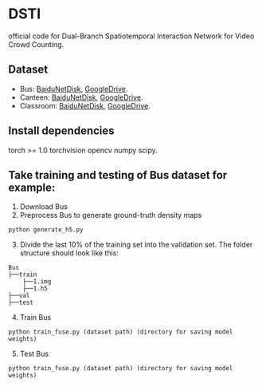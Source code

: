 # DSTI
official code for Dual-Branch Spatiotemporal Interaction Network for Video Crowd Counting. 

## Dataset
- Bus: [BaiduNetDisk](https://pan.baidu.com/s/1FR7PMrdhpNB2OgkY_QbbDw?pwd=ir6n), [GoogleDrive]().
- Canteen: [BaiduNetDisk](https://pan.baidu.com/s/18XtesjJTBolXMwHZFoazVw?pwd=yi7b), [GoogleDrive]().
- Classroom: [BaiduNetDisk](https://pan.baidu.com/s/1ZbD3aLNuu7syw86a7UQe-g?pwd=z3q8), [GoogleDrive](). 

## Install dependencies
torch >= 1.0 torchvision opencv numpy scipy.  

##  Take training and testing of Bus dataset for example:
1. Download Bus
2. Preprocess Bus to generate ground-truth density maps
```shell 
python generate_h5.py
```
3. Divide the last 10% of the training set into the validation set. The folder structure should look like this:
```shell 
Bus
├──train
    ├──1.img
    ├──1.h5
├──val
├──test
```
4. Train Bus
```shell 
python train_fuse.py (dataset path) (directory for saving model weights)
```
5. Test Bus
```shell 
python train_fuse.py (dataset path) (directory for saving model weights)
```